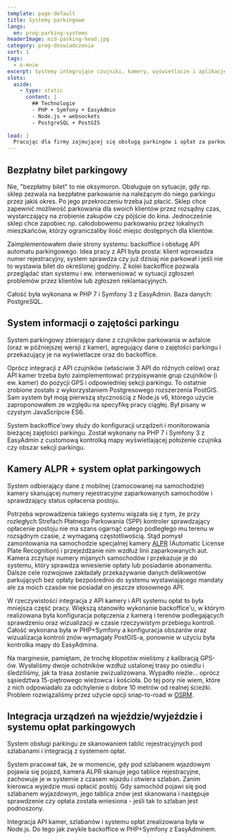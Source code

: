 ```yaml
---
template: page-default
title: Systemy parkingowe
langs:
  en: prog-parking-systems
headerImage: mid-parking-head.jpg
category: prog-doswiadczenia
sort: 1
tags:
  - o-mnie
excerpt: Systemy integrujące czujniki, kamery, wyświetlacze i aplikacje backoffice
slots:
  aside:
    - type: static
      content: |
        ## Technologie
        - PHP + Symfony + EasyAdmin
        - Node.js + websockets
        - PostgreSQL + PostGIS
        
lead: |
  Pracując dla firmy zajmującej się obsługą parkingów i opłat za parkowanie wykonałem całą serię systemów integrujących przez różnorodne API różne czujniki i przekazujące przetworzone dane z nich do urządzeń wyjściowych oraz systemów backoffice'owych.
---
```

## Bezpłatny bilet parkingowy
Nie, "bezpłatny bilet" to nie oksymoron. Obsługuje on sytuacje, gdy np. sklep zezwala na bezpłatne parkowanie na należącym do niego parkingu przez jakiś okres. Po jego przekroczeniu trzeba już płacić. Sklep chce zapewnić możliwość parkowania dla swoich klientów przez rozsądny czas, wystarczający na zrobienie zakupów czy pójście do kina. Jednocześnie sklep chce zapobiec np. całodobowemu parkowaniu przez lokalnych mieszkańców, którzy ograniczaliby ilość miejsc dostępnych dla klientów.

Zaimplementowałem dwie strony systemu: backoffice i obsługę API automatu parkingowego. Idea pracy z API była prosta: klient wprowadza numer rejestracyjny, system sprawdza czy już dzisiaj nie parkował i jeśli nie to wystawia bilet do określonej godziny. Z kolei backoffice pozwala przeglądać stan systemu i ew. interweniować w sytuacji zgłoszeń problemów przez klientów lub zgłoszeń reklamacyjnych.

Całość była wykonana w PHP 7 i Symfony 3 z EasyAdmin. Baza danych: PostgreSQL.

## System informacji o zajętości parkingu
System parkingowy zbierający dane z czujników parkowania w asfalcie (oraz w późniejszej wersji z kamer), agregujący dane o zajętości parkingu i przekazujący je na wyświetlacze oraz do backoffice. 

Oprócz integracji z API czujników (właściwie 3 API do różnych celów) oraz API kamer trzeba było zaimplementować przypisywanie grup czujników (i ew. kamer) do pozycji GPS i odpowiedniej sekcji parkingu. To ostatnie zrobione zostało z wykorzystaniem Postgresowego rozszerzenia PostGIS. Sam system był moją pierwszą stycznością z Node.js v6, którego użycie zaproponowałem ze względu na specyfikę pracy ciągłej. Był pisany w czystym JavaScripcie ES6.

System backoffice'owy służy do konfiguracji urządzeń i monitorowania bieżącej zajętości parkingu. Został wykonany na PHP 7 i Symfony 3 z EasyAdmin z customową kontrolką mapy wyświetlającej położenie czujnika czy obszar sekcji parkingu.

## Kamery ALPR + system opłat parkingowych
System odbierający dane z mobilnej (zamocowanej na samochodzie) kamery skanującej numery rejestracyjne zaparkowanych samochodów i sprawdzający status opłacenia postoju.

Potrzeba wprowadzenia takiego systemu wiązała się z tym, że przy rozległych Strefach Płatnego Parkowania (SPP) kontroler sprawdzający opłacenie postoju nie ma szans ogarnąć całego podległego mu terenu w rozsądnym czasie, z wymaganą częstotliwością. Stąd pomysł zamontowania na samochodzie specjalnej kamery [ALPR](https://en.wikipedia.org/wiki/Automatic_number-plate_recognition) (Automatic License Plate Recognition) i przejeżdżanie nim wzdłuż linii zaparkowanych aut. Kamera zczytuje numery mijanych samochodów i przekazuje je do systemu, który sprawdza wniesienie opłaty lub posiadanie abonamentu. Dalsze cele rozwojowe zakładały przekazywanie danych delikwentów parkujących bez opłaty bezpośrednio do systemu wystawiającego mandaty ale za moich czasów nie posiadał on jeszcze stosownego API.

W rzeczywistości integracja z API kamery i API systemu opłat to była mniejsza część pracy. Większą stanowiło wykonanie backoffice'u, w którym realizowana była konfiguracja połączenia z kamerą i terenów podlegających sprawdzeniu oraz wizualizacji w czasie rzeczywistym przebiegu kontroli. Całość wykonana była w PHP+Symfony a konfiguracja obszarów oraz wizualizacja kontroli znów wymagały PostGIS-a, ponownie w użyciu była kontrolka mapy do EasyAdmina.

Na marginesie, pamiętam, że trochę kłopotów mieliśmy z kalibracją GPS-ów. Wysłaliśmy dwoje ochotników wzdłuż ustalonej trasy po osiedlu i śledziliśmy, jak ta trasa zostanie zwizualizowana. Wypadło nieźle... oprócz sąsiedztwa 15-piętrowego wieżowca i kościoła. Do tej pory nie wiem, które z nich odpowiadało za odchylenie o dobre 10 metrów od realnej ścieżki. Problem rozwiązaliśmy przez użycie opcji snap-to-road w [OSRM](https://project-osrm.org/).

## Integracja urządzeń na wjeździe/wyjeździe i systemu opłat parkingowych
System obsługi parkingu ze skanowaniem tablic rejestracyjnych pod szlabanami i integracją z systemem opłat.

System pracował tak, że w momencie, gdy pod szlabanem wjazdowym pojawia się pojazd, kamera ALPR skanuje jego tablice rejestracyjne, zachowuje je w systemie z czasem wjazdu i otwiera szlaban. Zanim kierowca wyjedzie musi opłacić postój. Gdy samochód pojawi się pod szlabanem wyjazdowym, jego tablica znów jest skanowana i następuje sprawdzenie czy opłata została wniesiona - jeśli tak to szlaban jest podnoszony.

Integracja API kamer, szlabanów i systemu opłat zrealizowana była w Node.js. Do tego jak zwykle backoffice w PHP+Symfony z EasyAdminem.
